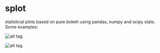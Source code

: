 # splot

statistical plots based on pure bokeh using pandas, numpy and scipy stats.  Some examples:

![alt tag](https://github.com/rsgoodwin/splot/blob/master/example1.PNG)

![alt tag](https://github.com/rsgoodwin/splot/blob/master/example2.PNG)
